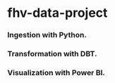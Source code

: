 # fhv-data-project

### Ingestion with Python.
### Transformation with DBT.
### Visualization with Power BI.
